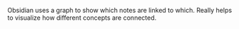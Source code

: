 Obsidian uses a graph to show which notes are linked to which. Really helps to visualize how different concepts are connected.